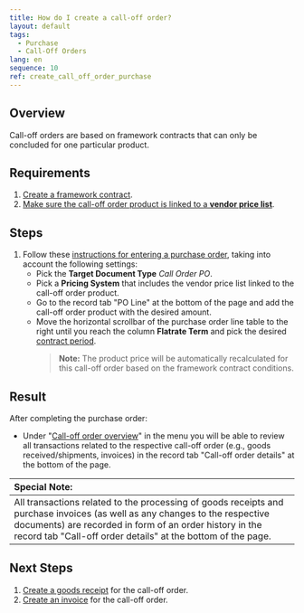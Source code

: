 ```yaml
---
title: How do I create a call-off order?
layout: default
tags:
  - Purchase
  - Call-Off Orders
lang: en
sequence: 10
ref: create_call_off_order_purchase
---
```


## Overview
Call-off orders are based on framework contracts that can only be concluded for one particular product.

## Requirements
1. [Create a framework contract](Generate_framework_contract).
1. [Make sure the call-off order product is linked to a **vendor price list**](Add_call_off_order_product).

## Steps
1. Follow these [instructions for entering a purchase order](CreatePurchaseOrder), taking into account the following settings:
    - Pick the **Target Document Type** *Call Order PO*.
    - Pick a **Pricing System** that includes the vendor price list linked to the call-off order product.
    - Go to the record tab "PO Line" at the bottom of the page and add the call-off order product with the desired amount.
    - Move the horizontal scrollbar of the purchase order line table to the right until you reach the column **Flatrate Term** and pick the desired [contract period](Define_contract_period).
        >**Note:** The product price will be automatically recalculated for this call-off order based on the framework contract conditions.

## Result
After completing the purchase order:

- Under "[Call-off order overview](Menu)" in the menu you will be able to review all transactions related to the respective call-off order (e.g., goods received/shipments, invoices) in the record tab "Call-off order details" at the bottom of the page.

| **Special Note:** |
| :--- |
| All transactions related to the processing of goods receipts and purchase invoices (as well as any changes to the respective documents) are recorded in form of an order history in the record tab "Call-off order details" at the bottom of the page. |

## Next Steps
1. [Create a goods receipt](CreateGoodsReceipt) for the call-off order.
1. [Create an invoice](CreatePurchaseInvoice) for the call-off order.
